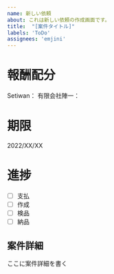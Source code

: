 ```yaml
---
name: 新しい依頼
about: これは新しい依頼の作成画面です。
title:  "[案件タイトル]"
labels: 'ToDo'
assignees: 'emjini'
---
```


# 報酬配分
Setiwan：
有限会社陣一：

# 期限
2022/XX/XX

# 進捗
- [ ] 支払
- [ ] 作成
- [ ] 検品
- [ ] 納品

## 案件詳細

ここに案件詳細を書く

